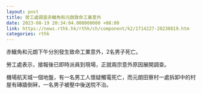 ```yaml
---
layout: post
title: 勞工處調查赤鱲角和元朗致命工業意外
date: 2023-08-19 20:34:04.000000000 +08:00
link: https://news.rthk.hk/rthk/ch/component/k2/1714227-20230819.htm
categories: rthk
---
```


赤鱲角和元朗下午分別發生致命工業意外，2名男子死亡。

勞工處表示，接報後已即時派員到現場，正就兩宗意外原因展開調查。

機場航天城一個地盤，有一名男工人懷疑觸電死亡，而元朗田寮村一處拆卸中的村屋有磚牆倒冧，一名男子被壓中後送院不治。
